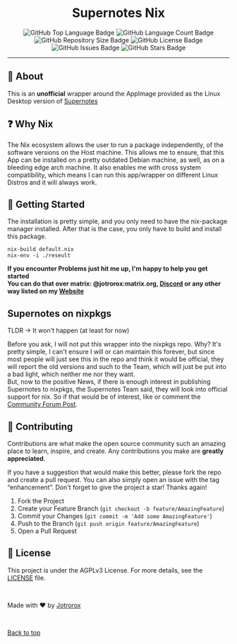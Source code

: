 <h1 align="center">Supernotes Nix</h1>

<p align="center">
  <img src="https://img.shields.io/github/languages/top/Jotrorox/supernotes-nix?style=flat-square" alt="GitHub Top Language Badge">
  <img src="https://img.shields.io/github/languages/count/Jotrorox/supernotes-nix?style=flat-square" alt="GitHub Language Count Badge">
  <img src="https://img.shields.io/github/repo-size/Jotrorox/supernotes-nix?style=flat-square" alt="GitHub Repository Size Badge">
  <img src="https://img.shields.io/github/license/Jotrorox/supernotes-nix?style=flat-square" alt="GitHub License Badge">
  <img src="https://img.shields.io/github/issues/Jotrorox/supernotes-nix?style=flat-square" alt="GitHub Issues Badge">
  <img src="https://img.shields.io/github/stars/Jotrorox/supernotes-nix?style=flat-square" alt="GitHub Stars Badge">
</p>

<hr>

## :dart: About ##

This is an **unofficial** wrapper around the AppImage provided as the Linux Desktop version of [Supernotes](https://supernotes.app)

## :question: Why Nix ##

The Nix ecosystem allows the user to run a package independently,
of the software versions on the Host machine. This allows me to ensure,
that this App can be installed on a pretty outdated Debian machine,
as well, as on a bleeding edge arch machine. It also enables me with cross
system compatibility, which means I can run this app/wrapper on different Linux Distros
and it will always work.

## :dash: Getting Started ##

The installation is pretty simple, and you only need to have the nix-package manager installed.
After that is the case, you only have to build and install this package.

```shell
nix-build default.nix
nix-env -i ./reseult
```

**If you encounter Problems just hit me up, I'm happy to help you get started**\
**You can do that over matrix: @jotrorox:matrix.org, [Discord](https://discord.gg/RVr4cceFUt) or any other way listed on my [Website](https://jotrorox.com)**

## Supernotes on nixpkgs ##

TLDR → It won't happen (at least for now)

Before you ask, I will not put this wrapper into the nixpkgs repo.
Why? It's pretty simple, I can't ensure I will or can maintain this forever,
but since most people will just see this in the repo and think it would be
official, they will report the old versions and such to the Team,
which will just be put into a bad light, which neither me nor they want.\
But, now to the positive News, if there is enough interest in publishing Supernotes to nixpkgs,
the Supernotes Team said, they will look into official support for nix.
So if that would be of interest, like or comment the [Community Forum Post]().

## :raised_hands: Contributing ##

Contributions are what make the open source community such an amazing place to learn,
inspire, and create. Any contributions you make are **greatly appreciated**.

If you have a suggestion that would make this better,
please fork the repo and create a pull request.
You can also simply open an issue with the tag “enhancement”.
Don't forget to give the project a star! Thanks again!

1. Fork the Project
2. Create your Feature Branch (`git checkout -b feature/AmazingFeature`)
3. Commit your Changes (`git commit -m 'Add some AmazingFeature'`)
4. Push to the Branch (`git push origin feature/AmazingFeature`)
5. Open a Pull Request


## :memo: License ##

This project is under the AGPLv3 License. For more details, see the [LICENSE](LICENSE) file.

<br>

Made with :heart: by <a href="https://jotrorox.com" target="_blank">Jotrorox</a>

&#xa0;

<a href="#top">Back to top</a>